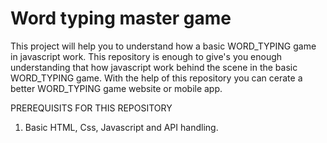 # Word typing master game
This project will help you to understand how a basic WORD_TYPING game in javascript work. This repository is enough to give's
you enough understanding that how javascript work behind the scene in the basic WORD_TYPING game. With the help of this repository you can 
cerate a better WORD_TYPING game website or mobile app.

PREREQUISITS FOR THIS REPOSITORY
1. Basic HTML, Css, Javascript and API handling.
